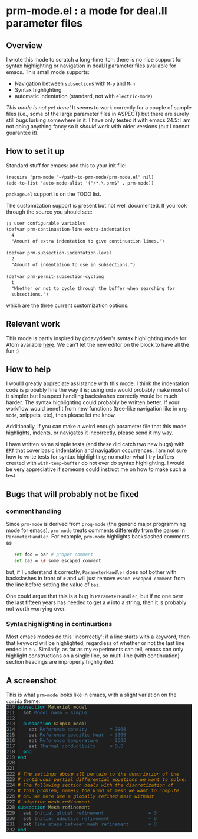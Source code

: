 # prm-mode.el : a mode for deal.II parameter files

## Overview

I wrote this mode to scratch a long-time itch: there is no nice support for
syntax highlighting or navigation in deal.II parameter files available for
emacs. This small mode supports:

* Navigation between `subsection`s with `M-p` and `M-n`
* Syntax highlighting
* automatic indentation (standard, not with `electric-mode`)

*This mode is not yet done!* It seems to work correctly for a couple of sample
files (i.e., some of the large parameter files in ASPECT) but there are surely
still bugs lurking somewhere in it. I have only tested it with emacs 24.5: I am
not doing anything fancy so it *should* work with older versions (but I cannot
guarantee it).

## How to set it up

Standard stuff for emacs: add this to your init file:
```elisp
(require 'prm-mode "~/path-to-prm-mode/prm-mode.el" nil)
(add-to-list 'auto-mode-alist '("/*.\.prm$" . prm-mode))
```
`package.el` support is on the TODO list.

The customization support is present but not well documented. If you look
through the source you should see:
```elisp
;; user configurable variables
(defvar prm-continuation-line-extra-indentation
  4
  "Amount of extra indentation to give continuation lines.")

(defvar prm-subsection-indentation-level
  2
  "Amount of indentation to use in subsections.")

(defvar prm-permit-subsection-cycling
  t
  "Whether or not to cycle through the buffer when searching for
  subsections.")
```

which are the three current customization options.

## Relevant work

This mode is partly inspired by @davydden's syntax highlighting mode for Atom
available [here](https://github.com/davydden/language-dealii-prm). We can't
let the new editor on the block to have all the fun :)

## How to help

I would greatly appreciate assistance with this mode. I think the indentation
code is probably fine the way it is; using `smie` would probably make most of it
simpler but I suspect handling backslashes correctly would be much harder. The
syntax highlighting could probably be written better. If your workflow would
benefit from new functions (tree-like navigation like in `org-mode`, snippets,
etc), then please let me know.

Additionally, if you can make a weird enough parameter file that this mode
highlights, indents, or navigates it incorrectly, please send it my way.

I have written some simple tests (and these did catch two new bugs) with `ERT`
that cover basic indentation and navigation occurrences. I am not sure how to
write tests for syntax highlighting; no matter what I try buffers created with
`with-temp-buffer` do not ever do syntax highlighting. I would be very
appreciative if someone could instruct me on how to make such a test.

## Bugs that will probably not be fixed

### comment handling

Since `prm-mode` is derived from `prog-mode` (the generic major programming mode
for emacs), `prm-mode` treats comments differently from the parser in
`ParameterHandler`. For example, `prm-mode` highlights backslashed comments as
```sh
   set foo = bar # proper comment
   set baz = \# some escaped comment
```

but, if I understand it correctly, `ParameterHandler` does not bother with
backslashes in front of `#` and will just remove `#some escaped comment` from
the line before setting the value of `baz`.

One could argue that this is a bug in `ParameterHandler`, but if no one over the
last fifteen years has needed to get a `#` into a string, then it is probably
not worth worrying over.

### Syntax highlighting in continuations

Most emacs modes do this 'incorrectly'; if a line starts with a keyword, then
that keyword will be highlighted, regardless of whether or not the last line
ended in a `\`. Similarly, as far as my experiments can tell, emacs can only
highlight constructions on a single line, so multi-line (with continuation)
section headings are improperly highlighted.

## A screenshot

This is what `prm-mode` looks like in emacs, with a slight variation on the
`comida` theme:
![prm-mode-pic](screenshots/comida-prm-mode.png)

